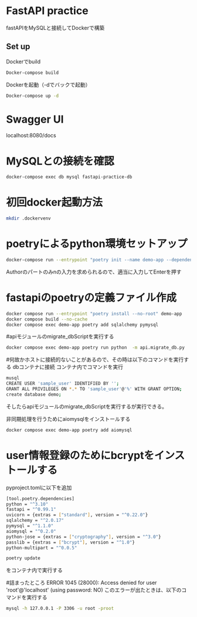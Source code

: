 # FastAPI practice
fastAPIをMySQLと接続してDockerで構築

## Set up
Dockerでbuild
```bash
Docker-compose build
```
Dockerを起動（-dでバックで起動）
```bash
Docker-compose up -d
```

# Swagger UI
localhost:8080/docs

# MySQLとの接続を確認
```bash
docker-compose exec db mysql fastapi-practice-db
```

# 初回docker起動方法
```bash
mkdir .dockervenv
```

# poetryによるpython環境セットアップ
```bash
docker-compose run --entrypoint "poetry init --name demo-app --dependency fastapi --dependency uvicorn[standard]" demo-app
```

Authorのパートのみnの入力を求められるので、適当に入力してEnterを押す
# fastapiのpoetryの定義ファイル作成
```bash
docker compose run --entrypoint "poetry install --no-root" demo-app
docker compose build --no-cache
docker compose exec demo-app poetry add sqlalchemy pymysql
```
#apiモジュールのmigrate_dbScriptを実行する
```bash
docker compose exec demo-app poetry run python  -m api.migrate_db.py
```
#何故かホストに接続的ないことがあるので、その時は以下のコマンドを実行する
dbコンテナに接続
コンテナ内でコマンドを実行
```bash
musql
CREATE USER 'sample_user' IDENTIFIED BY '';
GRANT ALL PRIVILEGES ON *.* TO 'sample_user'@'%' WITH GRANT OPTION;
create database demo;
```
そしたらapiモジュールのmigrate_dbScriptを実行するが実行できる。

非同期処理を行うためにaiomysqlをインストールする
```bash
docker compose exec demo-app poetry add aiomysql
```

# user情報登録のためにbcryptをインストールする
pyproject.tomlに以下を追加
```bash
[tool.poetry.dependencies]
python = "^3.10"
fastapi = "^0.99.1"
uvicorn = {extras = ["standard"], version = "^0.22.0"}
sqlalchemy = "^2.0.17"
pymysql = "^1.1.0"
aiomysql = "^0.2.0"
python-jose = {extras = ["cryptography"], version = "^3.0"}
passlib = {extras = ["bcrypt"], version = "^1.0"}
python-multipart = "^0.0.5"
```
```bash
poetry update
```
をコンテナ内で実行する

#詰まったところ
ERROR 1045 (28000): Access denied for user 'root'@'localhost' (using password: NO)
このエラーが出たときは、以下のコマンドを実行する
```bash
mysql -h 127.0.0.1 -P 3306 -u root -proot
```
